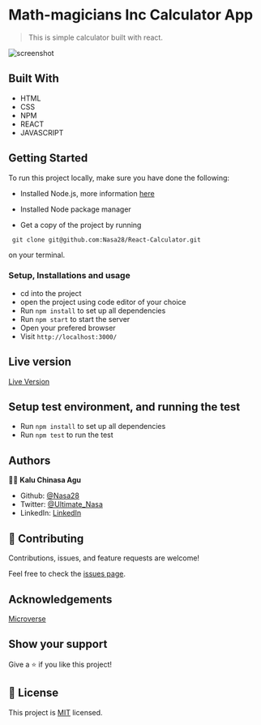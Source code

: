 # Math-magicians Inc  Calculator App

> This is simple calculator built with react.

![screenshot]('../../logic/readme.png)


## Built With

- HTML
- CSS
- NPM
- REACT
- JAVASCRIPT

## Getting Started

To run this project locally, make sure you have done the following:

- Installed Node.js, more information [here](https://nodejs.org/en/)
- Installed Node package manager

- Get a copy of the project by running

```
 git clone git@github.com:Nasa28/React-Calculator.git

```

on your terminal.

### Setup, Installations and usage

- cd into the project
- open the project using code editor of your choice
- Run `npm install` to set up all dependencies
- Run `npm start` to start the server
- Open your prefered browser
- Visit `http://localhost:3000/`


## Live version

[Live Version](https://nasa-calculator.herokuapp.com/)


## Setup test environment, and running the test

- Run `npm install` to set up all dependencies
- Run `npm test` to run the test

## Authors

👨‍💻 **Kalu Chinasa Agu**

- Github: [@Nasa28](https://github.com/Nasa28)
- Twitter: [@Ultimate_Nasa](https://twitter.com/Ultimate_Nasa)
- LinkedIn: [LinkedIn](https://www.linkedin.com/in/kalu-chinasa-agu-a15080103/)

## 🤝 Contributing

Contributions, issues, and feature requests are welcome!

Feel free to check the [issues page](https://github.com/Nasa28/React-Calculator/issues).

## Acknowledgements

[Microverse](https://www.microverse.org/)

## Show your support

Give a ⭐️ if you like this project!

## 📝 License

This project is [MIT](https://github.com/stevenvachon/broken-link-checker/blob/main/license) licensed.
